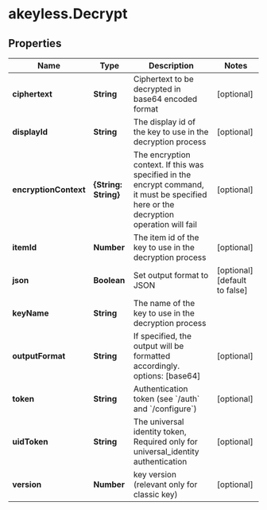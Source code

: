 # akeyless.Decrypt

## Properties

Name | Type | Description | Notes
------------ | ------------- | ------------- | -------------
**ciphertext** | **String** | Ciphertext to be decrypted in base64 encoded format | [optional] 
**displayId** | **String** | The display id of the key to use in the decryption process | [optional] 
**encryptionContext** | **{String: String}** | The encryption context. If this was specified in the encrypt command, it must be specified here or the decryption operation will fail | [optional] 
**itemId** | **Number** | The item id of the key to use in the decryption process | [optional] 
**json** | **Boolean** | Set output format to JSON | [optional] [default to false]
**keyName** | **String** | The name of the key to use in the decryption process | 
**outputFormat** | **String** | If specified, the output will be formatted accordingly. options: [base64] | [optional] 
**token** | **String** | Authentication token (see &#x60;/auth&#x60; and &#x60;/configure&#x60;) | [optional] 
**uidToken** | **String** | The universal identity token, Required only for universal_identity authentication | [optional] 
**version** | **Number** | key version (relevant only for classic key) | [optional] 


